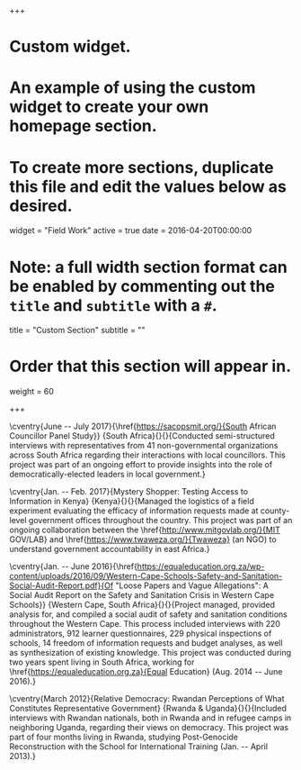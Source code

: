 +++
# Custom widget.
# An example of using the custom widget to create your own homepage section.
# To create more sections, duplicate this file and edit the values below as desired.
widget = "Field Work"
active = true
date = 2016-04-20T00:00:00

# Note: a full width section format can be enabled by commenting out the `title` and `subtitle` with a `#`.
title = "Custom Section"
subtitle = ""

# Order that this section will appear in.
weight = 60

+++

\cventry{June -- July 2017}{\href{https://sacopsmit.org/}{South African Councillor Panel Study}} {South Africa}{}{}{Conducted semi-structured interviews with representatives from 41 non-governmental organizations across South Africa regarding their interactions with local councillors. This project was part of an ongoing effort to provide insights into the role of democratically-elected leaders in local government.}

\cventry{Jan. -- Feb. 2017}{Mystery Shopper: Testing Access to Information in Kenya} {Kenya}{}{}{Managed the logistics of a field experiment evaluating the efficacy of information requests made at county-level government offices throughout the country. This project was part of an ongoing collaboration between the \href{http://www.mitgovlab.org/}{MIT GOV/LAB} and \href{https://www.twaweza.org/}{Twaweza} (an NGO) to understand government accountability in east Africa.}

\cventry{Jan. -- June 2016}{\href{https://equaleducation.org.za/wp-content/uploads/2016/09/Western-Cape-Schools-Safety-and-Sanitation-Social-Audit-Report.pdf}{Of "Loose Papers and Vague Allegations": A Social Audit Report on the Safety and Sanitation Crisis in Western Cape Schools}} {Western Cape, South Africa}{}{}{Project managed, provided analysis for, and compiled a social audit of safety and sanitation conditions throughout the Western Cape. This process included interviews with 220 administrators, 912 learner questionnaires, 229 physical inspections of schools, 14 freedom of information requests and budget analyses, as well as synthesization of existing knowledge. This project was conducted during two years spent living in South Africa, working for \href{https://equaleducation.org.za}{Equal Education} (Aug. 2014 -- June 2016).}

\cventry{March 2012}{Relative Democracy: Rwandan Perceptions of What Constitutes Representative Government} {Rwanda \& Uganda}{}{}{Included interviews with Rwandan nationals, both in Rwanda and in refugee camps in neighboring Uganda, regarding their views on democracy. This project was part of four months living in Rwanda, studying Post-Genocide Reconstruction with the School for International Training (Jan. -- April 2013).}
